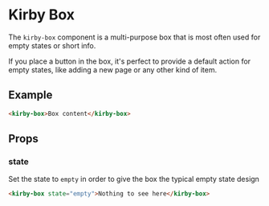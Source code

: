# Kirby Box

The `kirby-box` component is a multi-purpose box that is most often used for empty states or short info.

If you place a button in the box, it's perfect to provide a default action for empty states, like adding a new page or any other kind of item.

## Example

```html
<kirby-box>Box content</kirby-box>
```

## Props

### state

Set the state to `empty` in order to give the box the typical empty state design

```html
<kirby-box state="empty">Nothing to see here</kirby-box>
```
